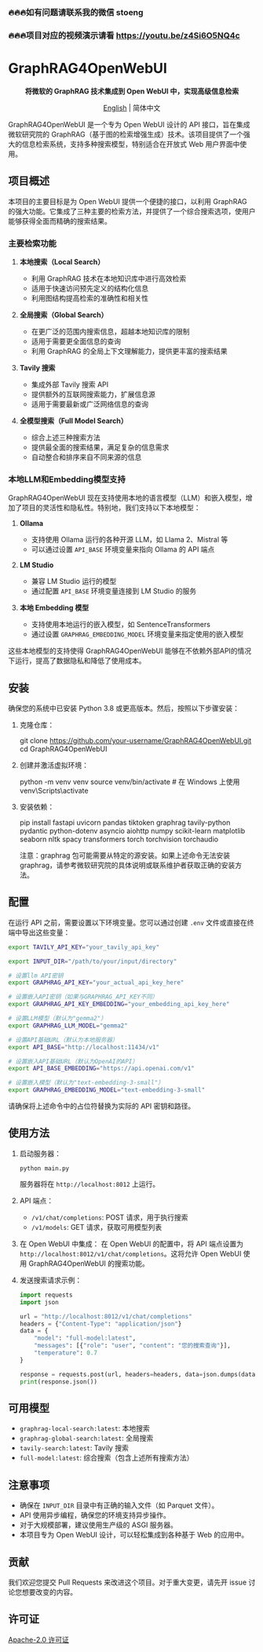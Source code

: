 ### 🔥🔥🔥如有问题请联系我的微信 stoeng
### 🔥🔥🔥项目对应的视频演示请看 https://youtu.be/z4Si6O5NQ4c

# GraphRAG4OpenWebUI
<div align="center">
  <p><strong>将微软的 GraphRAG 技术集成到 Open WebUI 中，实现高级信息检索</strong></p>
  <a href="README.md">English</a> | 简体中文
</div>

GraphRAG4OpenWebUI 是一个专为 Open WebUI 设计的 API 接口，旨在集成微软研究院的 GraphRAG（基于图的检索增强生成）技术。该项目提供了一个强大的信息检索系统，支持多种搜索模型，特别适合在开放式 Web 用户界面中使用。

## 项目概述

本项目的主要目标是为 Open WebUI 提供一个便捷的接口，以利用 GraphRAG 的强大功能。它集成了三种主要的检索方法，并提供了一个综合搜索选项，使用户能够获得全面而精确的搜索结果。

### 主要检索功能

1. **本地搜索（Local Search）**
   - 利用 GraphRAG 技术在本地知识库中进行高效检索
   - 适用于快速访问预先定义的结构化信息
   - 利用图结构提高检索的准确性和相关性

2. **全局搜索（Global Search）**
   - 在更广泛的范围内搜索信息，超越本地知识库的限制
   - 适用于需要更全面信息的查询
   - 利用 GraphRAG 的全局上下文理解能力，提供更丰富的搜索结果

3. **Tavily 搜索**
   - 集成外部 Tavily 搜索 API
   - 提供额外的互联网搜索能力，扩展信息源
   - 适用于需要最新或广泛网络信息的查询

4. **全模型搜索（Full Model Search）**
   - 综合上述三种搜索方法
   - 提供最全面的搜索结果，满足复杂的信息需求
   - 自动整合和排序来自不同来源的信息

### 本地LLM和Embedding模型支持

GraphRAG4OpenWebUI 现在支持使用本地的语言模型（LLM）和嵌入模型，增加了项目的灵活性和隐私性。特别地，我们支持以下本地模型：

1. **Ollama**
   - 支持使用 Ollama 运行的各种开源 LLM，如 Llama 2、Mistral 等
   - 可以通过设置 `API_BASE` 环境变量来指向 Ollama 的 API 端点

2. **LM Studio**
   - 兼容 LM Studio 运行的模型
   - 通过配置 `API_BASE` 环境变量连接到 LM Studio 的服务

3. **本地 Embedding 模型**
   - 支持使用本地运行的嵌入模型，如 SentenceTransformers
   - 通过设置 `GRAPHRAG_EMBEDDING_MODEL` 环境变量来指定使用的嵌入模型

这些本地模型的支持使得 GraphRAG4OpenWebUI 能够在不依赖外部API的情况下运行，提高了数据隐私和降低了使用成本。

## 安装
确保您的系统中已安装 Python 3.8 或更高版本。然后，按照以下步骤安装：
1. 克隆仓库：
   
   git clone https://github.com/your-username/GraphRAG4OpenWebUI.git
   cd GraphRAG4OpenWebUI
   
2. 创建并激活虚拟环境：
   
   python -m venv venv
   source venv/bin/activate  # 在 Windows 上使用 venv\Scripts\activate
   
3. 安装依赖：
   
   pip install fastapi uvicorn pandas tiktoken graphrag tavily-python pydantic python-dotenv asyncio aiohttp numpy scikit-learn matplotlib seaborn nltk spacy transformers torch torchvision torchaudio
   
   注意：graphrag 包可能需要从特定的源安装。如果上述命令无法安装 graphrag，请参考微软研究院的具体说明或联系维护者获取正确的安装方法。

## 配置

在运行 API 之前，需要设置以下环境变量。您可以通过创建 `.env` 文件或直接在终端中导出这些变量：


```bash
export TAVILY_API_KEY="your_tavily_api_key"

export INPUT_DIR="/path/to/your/input/directory"

# 设置llm API密钥
export GRAPHRAG_API_KEY="your_actual_api_key_here"

# 设置嵌入API密钥（如果与GRAPHRAG_API_KEY不同）
export GRAPHRAG_API_KEY_EMBEDDING="your_embedding_api_key_here"

# 设置LLM模型（默认为"gemma2"）
export GRAPHRAG_LLM_MODEL="gemma2"

# 设置API基础URL（默认为本地服务器）
export API_BASE="http://localhost:11434/v1"

# 设置嵌入API基础URL（默认为OpenAI的API）
export API_BASE_EMBEDDING="https://api.openai.com/v1"

# 设置嵌入模型（默认为"text-embedding-3-small"）
export GRAPHRAG_EMBEDDING_MODEL="text-embedding-3-small"
```

请确保将上述命令中的占位符替换为实际的 API 密钥和路径。

## 使用方法

1. 启动服务器：
   ```
   python main.py
   ```
   服务器将在 `http://localhost:8012` 上运行。

2. API 端点：
   - `/v1/chat/completions`: POST 请求，用于执行搜索
   - `/v1/models`: GET 请求，获取可用模型列表

3. 在 Open WebUI 中集成：
   在 Open WebUI 的配置中，将 API 端点设置为 `http://localhost:8012/v1/chat/completions`。这将允许 Open WebUI 使用 GraphRAG4OpenWebUI 的搜索功能。

4. 发送搜索请求示例：
   ```python
   import requests
   import json

   url = "http://localhost:8012/v1/chat/completions"
   headers = {"Content-Type": "application/json"}
   data = {
       "model": "full-model:latest",
       "messages": [{"role": "user", "content": "您的搜索查询"}],
       "temperature": 0.7
   }

   response = requests.post(url, headers=headers, data=json.dumps(data))
   print(response.json())
   ```

## 可用模型

- `graphrag-local-search:latest`: 本地搜索
- `graphrag-global-search:latest`: 全局搜索
- `tavily-search:latest`: Tavily 搜索
- `full-model:latest`: 综合搜索（包含上述所有搜索方法）

## 注意事项

- 确保在 `INPUT_DIR` 目录中有正确的输入文件（如 Parquet 文件）。
- API 使用异步编程，确保您的环境支持异步操作。
- 对于大规模部署，建议使用生产级的 ASGI 服务器。
- 本项目专为 Open WebUI 设计，可以轻松集成到各种基于 Web 的应用中。

## 贡献

我们欢迎您提交 Pull Requests 来改进这个项目。对于重大变更，请先开 issue 讨论您想要改变的内容。

## 许可证

[Apache-2.0 许可证](LICENSE)
